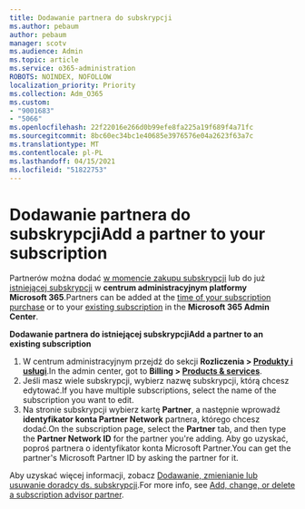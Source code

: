 ```yaml
---
title: Dodawanie partnera do subskrypcji
ms.author: pebaum
author: pebaum
manager: scotv
ms.audience: Admin
ms.topic: article
ms.service: o365-administration
ROBOTS: NOINDEX, NOFOLLOW
localization_priority: Priority
ms.collection: Adm_O365
ms.custom:
- "9001683"
- "5066"
ms.openlocfilehash: 22f22016e266d0b99efe8fa225a19f689f4a71fc
ms.sourcegitcommit: 8bc60ec34bc1e40685e3976576e04a2623f63a7c
ms.translationtype: MT
ms.contentlocale: pl-PL
ms.lasthandoff: 04/15/2021
ms.locfileid: "51822753"
---
```

# <a name="add-a-partner-to-your-subscription"></a><span data-ttu-id="cbc92-102">Dodawanie partnera do subskrypcji</span><span class="sxs-lookup"><span data-stu-id="cbc92-102">Add a partner to your subscription</span></span>

<span data-ttu-id="cbc92-103">Partnerów można dodać [w momencie zakupu subskrypcji](https://docs.microsoft.com/microsoft-365/admin/misc/add-partner?view=o365-worldwide#add-a-partner-at-the-time-of-purchase) lub do już [istniejącej subskrypcji](https://docs.microsoft.com/microsoft-365/admin/misc/add-partner?view=o365-worldwide#add-a-partner-to-an-existing-subscription) w **centrum administracyjnym platformy Microsoft 365**.</span><span class="sxs-lookup"><span data-stu-id="cbc92-103">Partners can be added at the [time of your subscription purchase](https://docs.microsoft.com/microsoft-365/admin/misc/add-partner?view=o365-worldwide#add-a-partner-at-the-time-of-purchase) or to your [existing subscription](https://docs.microsoft.com/microsoft-365/admin/misc/add-partner?view=o365-worldwide#add-a-partner-to-an-existing-subscription) in the **Microsoft 365 Admin Center**.</span></span>

<span data-ttu-id="cbc92-104">**Dodawanie partnera do istniejącej subskrypcji**</span><span class="sxs-lookup"><span data-stu-id="cbc92-104">**Add a partner to an existing subscription**</span></span>

1. <span data-ttu-id="cbc92-105">W centrum administracyjnym przejdź do sekcji **Rozliczenia > [Produkty i usługi](https://go.microsoft.com/fwlink/p/?linkid=842054)**.</span><span class="sxs-lookup"><span data-stu-id="cbc92-105">In the admin center, got to **Billing > [Products & services](https://go.microsoft.com/fwlink/p/?linkid=842054)**.</span></span> 
2. <span data-ttu-id="cbc92-106">Jeśli masz wiele subskrypcji, wybierz nazwę subskrypcji, którą chcesz edytować.</span><span class="sxs-lookup"><span data-stu-id="cbc92-106">If you have multiple subscriptions, select the name of the subscription you want to edit.</span></span> 
3. <span data-ttu-id="cbc92-107">Na stronie subskrypcji wybierz kartę **Partner**, a następnie wprowadź **identyfikator konta Partner Network** partnera, którego chcesz dodać.</span><span class="sxs-lookup"><span data-stu-id="cbc92-107">On the subscription page, select the **Partner** tab, and then type the **Partner Network ID** for the partner you're adding.</span></span> <span data-ttu-id="cbc92-108">Aby go uzyskać, poproś partnera o identyfikator konta Microsoft Partner.</span><span class="sxs-lookup"><span data-stu-id="cbc92-108">You can get the partner's Microsoft Partner ID by asking the partner for it.</span></span> 

<span data-ttu-id="cbc92-109">Aby uzyskać więcej informacji, zobacz [Dodawanie, zmienianie lub usuwanie doradcy ds. subskrypcji](https://docs.microsoft.com/microsoft-365/admin/misc/add-partner).</span><span class="sxs-lookup"><span data-stu-id="cbc92-109">For more info, see [Add, change, or delete a subscription advisor partner](https://docs.microsoft.com/microsoft-365/admin/misc/add-partner).</span></span> 
